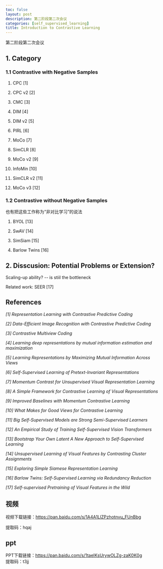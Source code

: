 ```yaml
---
toc: false
layout: post
description: 第二阶段第二次会议
categories: [self_supervised_learning]
title: Introduction to Contrastive Learning
---
```


第二阶段第二次会议
## 1. Category

### 1.1 Contrastive with Negative Samples

1) CPC [1]

2) CPC v2 [2]

3) CMC [3]

4) DIM [4]

5) DIM v2 [5]

6) PIRL [6]

7) MoCo [7]

8) SimCLR [8]

9) MoCo v2 [9]

10) InfoMin [10]

11) SimCLR v2 [11]

12) MoCo v3 [12]

### 1.2 Contrastive without Negative Samples

也有把这些工作称为“非对比学习”的说法

1) BYOL [13]

2) SwAV [14]

3) SimSiam [15]

4) Barlow Twins [16]

## 2. Disscusion: Potential Problems or Extension?

Scaling-up ability? -- is stiil the bottleneck

Related work: SEER [17]



## References

*[1] Representation Learning with Contrastive Predictive Coding*

*[2] Data-Efficient Image Recognition with Contrastive Predictive Coding*

*[3] Contrastive Multiview Coding*

*[4] Learning deep representations by mutual information estimation and maximization*

*[5] Learning Representations by Maximizing Mutual Information Across Views*

*[6] Self-Supervised Learning of Pretext-Invariant Representations*

*[7] Momentum Contrast for Unsupervised Visual Representation Learning*

*[8] A Simple Framework for Contrastive Learning of Visual Representations*

*[9] Improved Baselines with Momentum Contrastive Learning*

*[10] What Makes for Good Views for Contrastive Learning*

*[11] Big Self-Supervised Models are Strong Semi-Supervised Learners*

*[12] An Empirical Study of Training Self-Supervised Vision Transformers*

*[13] Bootstrap Your Own Latent A New Approach to Self-Supervised Learning*

*[14] Unsupervised Learning of Visual Features by Contrasting Cluster Assignments*

*[15] Exploring Simple Siamese Representation Learning*

*[16] Barlow Twins: Self-Supervised Learning via Redundancy Reduction*

*[17] Self-supervised Pretraining of Visual Features in the Wild*


## 视频
视频下载链接：https://pan.baidu.com/s/1A4A1LlZPzhotnvu_FUnBbg

提取码：hqaj 

## ppt
PPT下载链接：https://pan.baidu.com/s/1taeIKsUrywOLZg-zaK0K0g  
提取码：t3jj 